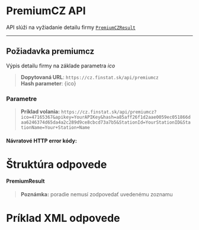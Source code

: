 # PremiumCZ API
API slúži na vyžiadanie detailu firmy [`PremiumCZResult`](#PremiumCZResult)

---
## Požiadavka premiumcz
Výpis detailu firmy na základe parametra *ico*
> **Dopytovaná URL**: ```https://cz.finstat.sk/api/premiumcz```<br />
> **Hash parameter**: {ico}
<!-- > **Dopytovaná URL**: ```https://www.finstat.cz/api/premiumcz```<br /> -->

### Parametre
[](../../../common/parameters/detail-sk.md ':include')

[](../../../common/parameters/parameters-sk.md ':include')


> **Príklad volania:** ```https://cz.finstat.sk/api/premiumcz?ico=47165367&apikey=YourAPIKey&hash=a85aff26f1d2aae0059ec051866daa6246374d65da4a2c289d9ce8cbcd73a7b5&StationId=YourStationID&StationName=Your+Station+Name```

#### Návratové HTTP error kódy:
[](../../../common/http/errorcodes-sk-detail.md ':include')

[](../../../common/http/errorcodes-sk.md ':include')

# Štruktúra odpovede
#### PremiumResult

[](../../../common/responses/basiccz-sk.md ':include')

[](../../../common/responses/premiumcz-common-sk.md ':include')

[](../../../common/responses/premiumcz-sk.md ':include')

[](../../../common/responses/bankaccount-sk.md ':include')

> **Poznámka:** poradie nemusí zodpovedať uvedenému zoznamu

# Príklad XML odpovede
[](../../../common/examples/premiumcz-cz.md ':include')